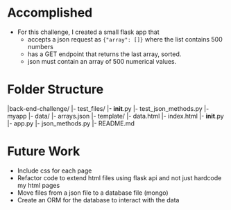 # Accomplished
* For this challenge, I created a small flask app that
	* accepts a json request as `{"array": []}` where the list contains 500 numbers
	* has a GET endpoint that returns the last array, sorted. 
	* json must contain an array of 500 numerical values. 

# Folder Structure
|back-end-challenge/
|- test_files/
   |- __init__.py
   |- test_json_methods.py
|- myapp
   |- data/
      |- arrays.json
   |- template/
      |- data.html
      |- index.html
   |- __init__.py
   |- app.py
   |- json_methods.py
   |- README.md

# Future Work
* Include css for each page
* Refactor code to extend html files using flask api and not just hardcode my html pages
* Move files from a json file to a database file (mongo)
* Create an ORM for the database to interact with the data
